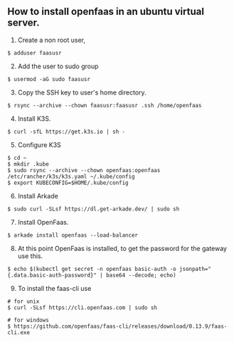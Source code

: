 ## How to install openfaas in an ubuntu virtual server.

1. Create a non root user,
```
$ adduser faasusr
```

2. Add the user to sudo group
```
$ usermod -aG sudo faasusr
```

3. Copy the SSH key to user's home directory.
```
$ rsync --archive --chown faasusr:faasusr .ssh /home/openfaas 
```

4. Install K3S.

```
$ curl -sfL https://get.k3s.io | sh -
```

5. Configure K3S

```
$ cd ~
$ mkdir .kube
$ sudo rsync --archive --chown openfaas:openfaas /etc/rancher/k3s/k3s.yaml ~/.kube/config
$ export KUBECONFIG=$HOME/.kube/config
```

6. Install Arkade

```
$ sudo curl -SLsf https://dl.get-arkade.dev/ | sudo sh
```

7. Install OpenFaas.

```
$ arkade install openfaas --load-balancer
```

8. At this point OpenFaas is installed, to get the password for the gateway use this.
```
$ echo $(kubectl get secret -n openfaas basic-auth -o jsonpath="{.data.basic-auth-password}" | base64 --decode; echo)
```

9. To install the faas-cli use 
```
# for unix
$ curl -SLsf https://cli.openfaas.com | sudo sh

# for windows
$ https://github.com/openfaas/faas-cli/releases/download/0.13.9/faas-cli.exe
```